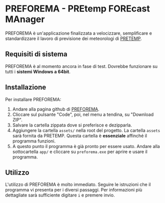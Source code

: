 # PREFOREMA - PREtemp FOREcast MAnager

PREFOREMA è un'applicazione finalizzata a velocizzare, semplificare e standardizzare il lavoro di previsione dei meteorologi di [PRETEMP](https://www.pretemp.it/).

## Requisiti di sistema
PREFOREMA è al momento ancora in fase di test. Dovrebbe funzionare su tutti i **sistemi Windows a 64bit**.

## Installazione
Per installare PREFOREMA:
1. Andare alla pagina github di [PREFOREMA](https://www.github.com/dabihdev/preforema-release).
2. Cliccare sul pulsante "Code", poi, nel menu a tendina, su "Download ZIP".
3. Salvare la cartella zippata dove si preferisce e dezipparla.
4. Aggiungere la cartella `assets/` nella root del progetto. La cartella `assets` sarà fornita da PRETEMP. Questa cartella è **essenziale** affinché il programma funzioni.
5. A questo punto il programma è già pronto per essere usato. Andare alla sottocartella `app/` e cliccare su `preforema.exe` per aprire e usare il programma.

## Utilizzo
L'utilizzo di PREFOREMA è molto immediato. Seguire le istruzioni che il programma vi presenta per i diversi passaggi. Per informazioni più dettagliate sarà sufficiente digitare `i` e premere invio.
